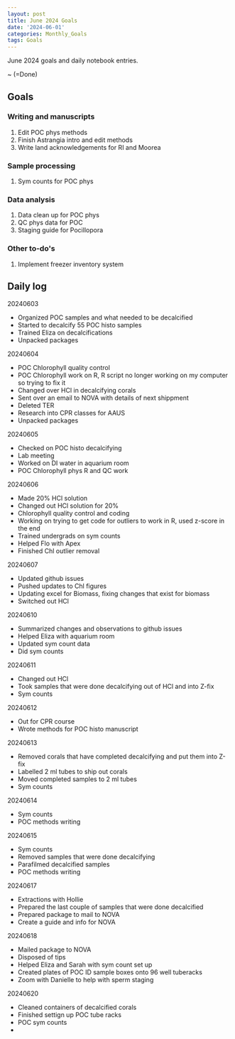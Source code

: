 ```yaml
---
layout: post
title: June 2024 Goals
date: '2024-06-01'
categories: Monthly_Goals
tags: Goals
---
```


June 2024 goals and daily notebook entries. 

~ (=Done)

## Goals  

### Writing and manuscripts 
              
1. Edit POC phys methods
2. Finish Astrangia intro and edit methods
3. Write land acknowledgements for RI and Moorea

### Sample processing

1. Sym counts for POC phys

### Data analysis

1. Data clean up for POC phys
2. QC phys data for POC
3. Staging guide for Pocillopora

### Other to-do's

1. Implement freezer inventory system
 

## Daily log 


20240603

- Organized POC samples and what needed to be decalcified
- Started to decalcify 55 POC histo samples 
- Trained Eliza on decalcifications
- Unpacked packages

20240604

- POC Chlorophyll quality control
- POC Chlorophyll work on R, R script no longer working on my computer so trying to fix it
- Changed over HCl in decalcifying corals
- Sent over an email to NOVA with details of next shippment 
- Deleted TER 
- Research into CPR classes for AAUS
- Unpacked packages

20240605

- Checked on POC histo decalcifying 
- Lab meeting 
- Worked on DI water in aquarium room
- POC Chlorophyll phys R and QC work

20240606

- Made 20% HCl solution
- Changed out HCl solution for 20% 
- Chlorophyll quality control and coding
- Working on trying to get code for outliers to work in R, used z-score in the end
- Trained undergrads on sym counts
- Helped Flo with Apex 
- Finished Chl outlier removal 

20240607

- Updated github issues
- Pushed updates to Chl figures
- Updating excel for Biomass, fixing changes that exist for biomass
- Switched out HCl 

20240610

- Summarized changes and observations to github issues 
- Helped Eliza with aquarium room 
- Updated sym count data
- Did sym counts 

20240611

- Changed out HCl
- Took samples that were done decalcifying out of HCl and into Z-fix
- Sym counts

20240612

- Out for CPR course
- Wrote methods for POC histo manuscript

20240613

- Removed corals that have completed decalcifying and put them into Z-fix
- Labelled 2 ml tubes to ship out corals 
- Moved completed samples to 2 ml tubes
- Sym counts 

20240614

- Sym counts
- POC methods writing


20240615

- Sym counts
- Removed samples that were done decalcifying
- Parafilmed decalcified samples
- POC methods writing 


20240617

- Extractions with Hollie
- Prepared the last couple of samples that were done decalcified 
- Prepared package to mail to NOVA
- Create a guide and info for NOVA

20240618

- Mailed package to NOVA
- Disposed of tips
- Helped Eliza and Sarah with sym count set up
- Created plates of POC ID sample boxes onto 96 well tuberacks
- Zoom with Danielle to help with sperm staging

20240620

- Cleaned containers of decalcified corals
- Finished settign up POC tube racks
- POC sym counts
- 


